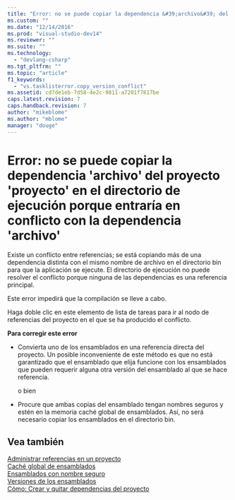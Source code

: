 ```yaml
---
title: "Error: no se puede copiar la dependencia &#39;archivo&#39; del proyecto &#39;proyecto&#39; en el directorio de ejecuci&#243;n porque entrar&#237;a en conflicto con la dependencia &#39;archivo&#39; | Microsoft Docs"
ms.custom: ""
ms.date: "12/14/2016"
ms.prod: "visual-studio-dev14"
ms.reviewer: ""
ms.suite: ""
ms.technology: 
  - "devlang-csharp"
ms.tgt_pltfrm: ""
ms.topic: "article"
f1_keywords: 
  - "vs.tasklisterror.copy_version_conflict"
ms.assetid: cd7de1eb-7d58-4e2c-9811-a7201f7817be
caps.latest.revision: 7
caps.handback.revision: 7
author: "mikeblome"
ms.author: "mblome"
manager: "douge"
---
```

# Error: no se puede copiar la dependencia &#39;archivo&#39; del proyecto &#39;proyecto&#39; en el directorio de ejecuci&#243;n porque entrar&#237;a en conflicto con la dependencia &#39;archivo&#39;
Existe un conflicto entre referencias; se está copiando más de una dependencia distinta con el mismo nombre de archivo en el directorio bin para que la aplicación se ejecute. El directorio de ejecución no puede resolver el conflicto porque ninguna de las dependencias es una referencia principal.  
  
 Este error impedirá que la compilación se lleve a cabo.  
  
 Haga doble clic en este elemento de lista de tareas para ir al nodo de referencias del proyecto en el que se ha producido el conflicto.  
  
 **Para corregir este error**  
  
-   Convierta uno de los ensamblados en una referencia directa del proyecto. Un posible inconveniente de este método es que no está garantizado que el ensamblado que elija funcione con los ensamblados que pueden requerir alguna otra versión del ensamblado al que se hace referencia.  
  
     o bien  
  
-   Procure que ambas copias del ensamblado tengan nombres seguros y estén en la memoria caché global de ensamblados. Así, no será necesario copiar los ensamblados en el directorio bin.  
  
## Vea también  
 [Administrar referencias en un proyecto](../Topic/Managing%20references%20in%20a%20project.md)   
 [Caché global de ensamblados](../Topic/Global%20Assembly%20Cache.md)   
 [Ensamblados con nombre seguro](../Topic/Strong-Named%20Assemblies.md)   
 [Versiones de los ensamblados](../Topic/Assembly%20Versioning.md)   
 [Cómo: Crear y quitar dependencias del proyecto](../Topic/How%20to:%20Create%20and%20Remove%20Project%20Dependencies.md)